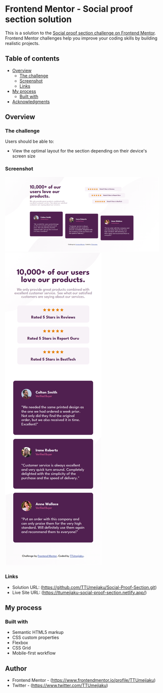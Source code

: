 # Frontend Mentor - Social proof section solution

This is a solution to the [Social proof section challenge on Frontend Mentor](https://www.frontendmentor.io/challenges/social-proof-section-6e0qTv_bA). Frontend Mentor challenges help you improve your coding skills by building realistic projects.

## Table of contents

- [Overview](#overview)
  - [The challenge](#the-challenge)
  - [Screenshot](#screenshot)
  - [Links](#links)
- [My process](#my-process)
  - [Built with](#built-with)
- [Acknowledgments](#acknowledgments)

## Overview

### The challenge

Users should be able to:

- View the optimal layout for the section depending on their device's screen size

### Screenshot

![](./design/MyDesign/Desktop-View__Social-Proof-Section.png)
![](./design/MyDesign/Mobile-View__Social-Proof-Section.png)

### Links

- Solution URL: (https://github.com/TTUmejiaku/Social-Proof-Section.git)
- Live Site URL: (https://ttumejiaku-social-proof-section.netlify.app/)

## My process

### Built with

- Semantic HTML5 markup
- CSS custom properties
- Flexbox
- CSS Grid
- Mobile-first workflow

## Author

- Frontend Mentor - (https://www.frontendmentor.io/profile/TTUmejiaku)
- Twitter - (https://www.twitter.com/TTUmejiaku)
